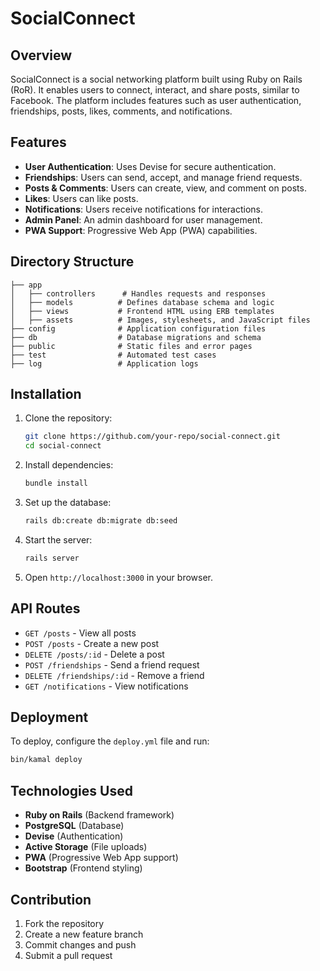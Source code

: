 # SocialConnect

## Overview
SocialConnect is a social networking platform built using Ruby on Rails (RoR). It enables users to connect, interact, and share posts, similar to Facebook. The platform includes features such as user authentication, friendships, posts, likes, comments, and notifications.

## Features
- **User Authentication**: Uses Devise for secure authentication.
- **Friendships**: Users can send, accept, and manage friend requests.
- **Posts & Comments**: Users can create, view, and comment on posts.
- **Likes**: Users can like posts.
- **Notifications**: Users receive notifications for interactions.
- **Admin Panel**: An admin dashboard for user management.
- **PWA Support**: Progressive Web App (PWA) capabilities.

## Directory Structure
```
├── app
│   ├── controllers      # Handles requests and responses
│   ├── models          # Defines database schema and logic
│   ├── views           # Frontend HTML using ERB templates
│   ├── assets          # Images, stylesheets, and JavaScript files
├── config              # Application configuration files
├── db                  # Database migrations and schema
├── public              # Static files and error pages
├── test                # Automated test cases
├── log                 # Application logs
```

## Installation
1. Clone the repository:
   ```sh
   git clone https://github.com/your-repo/social-connect.git
   cd social-connect
   ```
2. Install dependencies:
   ```sh
   bundle install
   ```
3. Set up the database:
   ```sh
   rails db:create db:migrate db:seed
   ```
4. Start the server:
   ```sh
   rails server
   ```
5. Open `http://localhost:3000` in your browser.

## API Routes
- `GET /posts` - View all posts
- `POST /posts` - Create a new post
- `DELETE /posts/:id` - Delete a post
- `POST /friendships` - Send a friend request
- `DELETE /friendships/:id` - Remove a friend
- `GET /notifications` - View notifications

## Deployment
To deploy, configure the `deploy.yml` file and run:
```sh
bin/kamal deploy
```

## Technologies Used
- **Ruby on Rails** (Backend framework)
- **PostgreSQL** (Database)
- **Devise** (Authentication)
- **Active Storage** (File uploads)
- **PWA** (Progressive Web App support)
- **Bootstrap** (Frontend styling)

## Contribution
1. Fork the repository
2. Create a new feature branch
3. Commit changes and push
4. Submit a pull request


